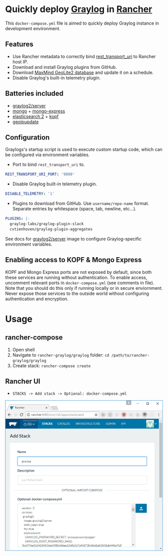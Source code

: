 # Quickly deploy [Graylog](https://www.graylog.org/) in [Rancher](http://rancher.com/rancher/)

This `docker-compose.yml` file is aimed to quickly deploy Graylog instance in development environment. 

## Features

* Use Rancher metadata to correctly bind [rest_transport_uri](http://docs.graylog.org/en/2.2/pages/configuration/web_interface.html) to Rancher host IP.
* Download and install Graylog plugins from GitHub.
* Download [MaxMind GeoLite2 database](http://dev.maxmind.com/geoip/geoip2/geolite2/) and update it on a schedule.
* Disable Graylog's built-in telemetry plugin.

## Batteries included

* [graylog2/server](https://hub.docker.com/r/graylog2/server/)
* [mongo](https://hub.docker.com/_/mongo/) + [mongo-express](https://hub.docker.com/_/mongo-express/)
* [elasticsearch 2](https://hub.docker.com/_/elasticsearch/) + [kopf](https://hub.docker.com/lmenezes/elasticsearch-kopf)
* [geoipupdate](https://hub.docker.com/r/tkrs/maxmind-geoipupdate/)

## Configuration

Graylogs's startup script is used to execute custom startup code, which can be configured via environment variables.

* Port to bind `rest_transport_uri` to.

```yml
REST_TRANSPORT_URI_PORT: '9000'
```

* Disable Graylog built-in telemetry plugin.

```yml
DISABLE_TELEMETRY: '1'
```

* Plugins to download from GitHub. Use `username/repo-name` format. Separate entries by whitespace (space, tab, newline, etc...).

```yml
PLUGINS: |-
  graylog-labs/graylog-plugin-slack
  cvtienhoven/graylog-plugin-aggregates
```

See docs for [graylog2/server](https://hub.docker.com/r/graylog2/server/) image to configure Graylog-specific environment variables.

## Enabling access to KOPF & Mongo Express

KOPF and Mongo Express ports are not exposed by default, since both these services are running without authentication. To enable access, uncomment relevant ports in `docker-compose.yml` (see comments in file).
Note that you should do this only if running locally or in secure enviornment. Never expose those services to the outside world without configuring authentication and encryption.

# Usage

## rancher-compose

1. Open shell
2. Navigate to `rancher-graylog/graylog` folder: `cd /path/to/rancher-graylog/graylog`
3. Create stack: `rancher-compose create`

## Rancher UI

* `STACKS -> Add stack -> Optional: docker-compose.yml`

![New Rancher stack](assets/new-stack.png)